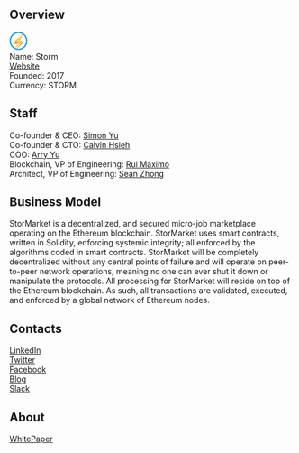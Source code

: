 ## Overview
![logo](../projects/logo/storm.png)  
Name: Storm  
[Website](https://stormtoken.com/)  
Founded: 2017  
Currency: STORM
## Staff
Co-founder & CEO: [Simon Yu](../people/simon_yu.md)      
Co-founder & CTO: [Calvin Hsieh](../people/calvin_hsieh.md)  
COO: [Arry Yu](../people/arry_yu.md)  
Blockchain, VP of Engineering: [Rui Maximo](../people/rui_maximo.md)  
Architect, VP of Engineering: [Sean Zhong](../people/sean_zhong.md) 
## Business Model
StorMarket is a decentralized, and secured micro-job marketplace operating on the Ethereum blockchain. StorMarket uses smart contracts, written in Solidity, enforcing systemic integrity; all enforced by the algorithms coded in smart contracts. StorMarket will be completely decentralized without any central points of failure and will operate on peer-to-peer network operations, meaning no one can ever shut it down or manipulate the protocols. All processing for StorMarket will reside on top of the Ethereum blockchain. As such, all transactions are validated, executed, and enforced by a global network of Ethereum nodes.
## Contacts
[LinkedIn](https://www.linkedin.com/company-beta/7321628/)  
[Twitter](https://twitter.com/Storm_Token)  
[Facebook](https://www.facebook.com/stormtoken/)  
[Blog](https://blog.stormtoken.com/)  
[Slack](https://stormtoken.slack.com/)    
## About
[WhitePaper](https://stormtoken.com/pdf/STORM_Token_WhitePaper_v2.1.pdf)
